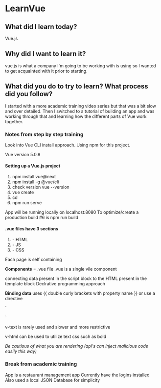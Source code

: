 # LearnVue

## What did I learn today?  

Vue.js

## Why did I want to learn it?
vue.js is what a company I'm going to be working with is using so I wanted to get acquainted with it prior to starting.

## What did you do to try to learn?  What process did you follow?
I started with a more academic training video series but that was a bit slow and over detailed.  Then I switched to a tutorial of building an app and was working through that and learning how the different parts of Vue work together.


### Notes from step by step training

Look into Vue CLI install approach.  Using npm for this project.

Vue version 5.0.8

#### Setting up a Vue.js project
1. npm install vue@next
2. npm install -g @vue/cli
3. check version vue --version
4. vue create <file name>
5. cd <file name>
6. npm run serve

App will be running locally on localhost:8080
To optimize/create a production build #6 is npm run build


#### .vue files have 3 sections
1. <template></template> - HTML
2. <script></script> - JS
3. <style></style> - CSS
Each page is self containing

**Components** = .vue file
.vue is a single vile component

connecting data present in the script block to the HTML present in the template block
Declrative programming approach

**Binding data** uses {{ double curly brackets with property name }}
or use a directive

`
<div v-text='channel'></div>
`

v-text is rarely used and slower and more restrictive

v-html can be used to utilize text css such as bold

*Be cautious of what you are rendering (api's can inject malicious code easily this way)*

### Break from academic training

App is a restaurant management app
Currently have the logins installed
Also used a local JSON Database for simplicity
